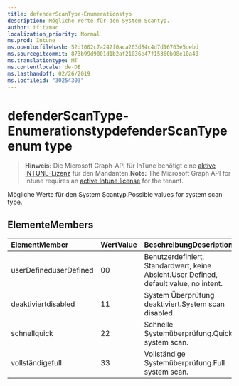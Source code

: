 ```yaml
---
title: defenderScanType-Enumerationstyp
description: Mögliche Werte für den System Scantyp.
author: tfitzmac
localization_priority: Normal
ms.prod: Intune
ms.openlocfilehash: 52d1002c7a242f0aca203d84c4d7d16763e5debd
ms.sourcegitcommit: 873b99d9001d1b2af21836e47f15360b08e10a40
ms.translationtype: MT
ms.contentlocale: de-DE
ms.lasthandoff: 02/26/2019
ms.locfileid: "30254303"
---
```

# <a name="defenderscantype-enum-type"></a><span data-ttu-id="dfef6-103">defenderScanType-Enumerationstyp</span><span class="sxs-lookup"><span data-stu-id="dfef6-103">defenderScanType enum type</span></span>

> <span data-ttu-id="dfef6-104">**Hinweis:** Die Microsoft Graph-API für InTune benötigt eine [aktive INTUNE-Lizenz](https://go.microsoft.com/fwlink/?linkid=839381) für den Mandanten.</span><span class="sxs-lookup"><span data-stu-id="dfef6-104">**Note:** The Microsoft Graph API for Intune requires an [active Intune license](https://go.microsoft.com/fwlink/?linkid=839381) for the tenant.</span></span>

<span data-ttu-id="dfef6-105">Mögliche Werte für den System Scantyp.</span><span class="sxs-lookup"><span data-stu-id="dfef6-105">Possible values for system scan type.</span></span>

## <a name="members"></a><span data-ttu-id="dfef6-106">Elemente</span><span class="sxs-lookup"><span data-stu-id="dfef6-106">Members</span></span>
|<span data-ttu-id="dfef6-107">Element</span><span class="sxs-lookup"><span data-stu-id="dfef6-107">Member</span></span>|<span data-ttu-id="dfef6-108">Wert</span><span class="sxs-lookup"><span data-stu-id="dfef6-108">Value</span></span>|<span data-ttu-id="dfef6-109">Beschreibung</span><span class="sxs-lookup"><span data-stu-id="dfef6-109">Description</span></span>|
|:---|:---|:---|
|<span data-ttu-id="dfef6-110">userDefined</span><span class="sxs-lookup"><span data-stu-id="dfef6-110">userDefined</span></span>|<span data-ttu-id="dfef6-111">0</span><span class="sxs-lookup"><span data-stu-id="dfef6-111">0</span></span>|<span data-ttu-id="dfef6-112">Benutzerdefiniert, Standardwert, keine Absicht.</span><span class="sxs-lookup"><span data-stu-id="dfef6-112">User Defined, default value, no intent.</span></span>|
|<span data-ttu-id="dfef6-113">deaktiviert</span><span class="sxs-lookup"><span data-stu-id="dfef6-113">disabled</span></span>|<span data-ttu-id="dfef6-114">1</span><span class="sxs-lookup"><span data-stu-id="dfef6-114">1</span></span>|<span data-ttu-id="dfef6-115">System Überprüfung deaktiviert.</span><span class="sxs-lookup"><span data-stu-id="dfef6-115">System scan disabled.</span></span>|
|<span data-ttu-id="dfef6-116">schnell</span><span class="sxs-lookup"><span data-stu-id="dfef6-116">quick</span></span>|<span data-ttu-id="dfef6-117">2</span><span class="sxs-lookup"><span data-stu-id="dfef6-117">2</span></span>|<span data-ttu-id="dfef6-118">Schnelle Systemüberprüfung.</span><span class="sxs-lookup"><span data-stu-id="dfef6-118">Quick system scan.</span></span>|
|<span data-ttu-id="dfef6-119">vollständige</span><span class="sxs-lookup"><span data-stu-id="dfef6-119">full</span></span>|<span data-ttu-id="dfef6-120">3</span><span class="sxs-lookup"><span data-stu-id="dfef6-120">3</span></span>|<span data-ttu-id="dfef6-121">Vollständige Systemüberprüfung.</span><span class="sxs-lookup"><span data-stu-id="dfef6-121">Full system scan.</span></span>|



